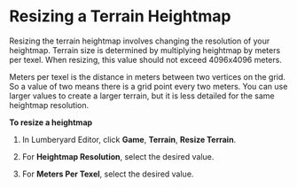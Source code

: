 # Resizing a Terrain Heightmap<a name="terrain-heightmap-resize"></a>

Resizing the terrain heightmap involves changing the resolution of your heightmap\. Terrain size is determined by multiplying heightmap by meters per texel\. When resizing, this value should not exceed 4096x4096 meters\. 

Meters per texel is the distance in meters between two vertices on the grid\. So a value of two means there is a grid point every two meters\. You can use larger values to create a larger terrain, but it is less detailed for the same heightmap resolution\.

**To resize a heightmap**

1. In Lumberyard Editor, click **Game**, **Terrain**, **Resize Terrain**\.

1. For **Heightmap Resolution**, select the desired value\.

1. For **Meters Per Texel**, select the desired value\.